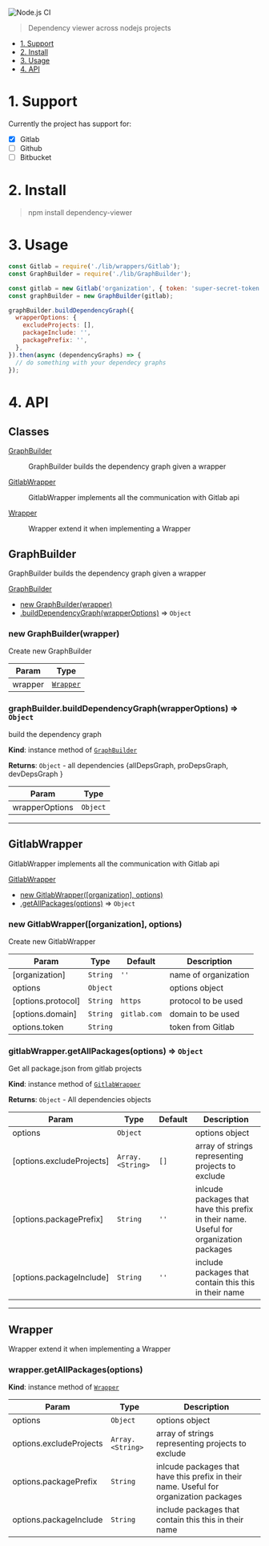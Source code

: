 ![Node.js CI](https://github.com/stelescuraul/dependecy-viewer/workflows/Node.js%20CI/badge.svg?branch=master)
> Dependency viewer across nodejs projects

- [1. Support](#1-support)
- [2. Install](#2-install)
- [3. Usage](#3-usage)
- [4. API](#4-api)

# 1. Support
Currently the project has support for:
- [x] Gitlab
- [ ] Github
- [ ] Bitbucket

# 2. Install
> npm install dependency-viewer

# 3. Usage
```javascript
const Gitlab = require('./lib/wrappers/Gitlab');
const GraphBuilder = require('./lib/GraphBuilder');

const gitlab = new Gitlab('organization', { token: 'super-secret-token' });
const graphBuilder = new GraphBuilder(gitlab);

graphBuilder.buildDependencyGraph({
  wrapperOptions: {
    excludeProjects: [],
    packageInclude: '',
    packagePrefix: '',
  },
}).then(async (dependencyGraphs) => {
  // do something with your dependecy graphs
});
```

# 4. API
## Classes

<dl>
<dt><a href="#GraphBuilder">GraphBuilder</a></dt>
<dd><p>GraphBuilder
builds the dependency graph given a wrapper</p>
</dd>
<dt><a href="#GitlabWrapper">GitlabWrapper</a></dt>
<dd><p>GitlabWrapper
implements all the communication with Gitlab api</p>
</dd>
<dt><a href="#Wrapper">Wrapper</a></dt>
<dd><p>Wrapper
extend it when implementing a Wrapper</p>
</dd>
</dl>

<a name="GraphBuilder"></a>

## GraphBuilder
GraphBuilder
builds the dependency graph given a wrapper

[GraphBuilder](#GraphBuilder)
   * [new GraphBuilder(wrapper)](#new_GraphBuilder_new)
   * [.buildDependencyGraph(wrapperOptions)](#GraphBuilder+buildDependencyGraph) ⇒ <code>Object</code>

<a name="new_GraphBuilder_new"></a>

### new GraphBuilder(wrapper)
Create new GraphBuilder


| Param | Type |
| --- | --- |
| wrapper | [<code>Wrapper</code>](#Wrapper) |

<a name="GraphBuilder+buildDependencyGraph"></a>

### graphBuilder.buildDependencyGraph(wrapperOptions) ⇒ <code>Object</code>
build the dependency graph

**Kind**: instance method of [<code>GraphBuilder</code>](#GraphBuilder)

**Returns**: <code>Object</code> - all dependencies {allDepsGraph, proDepsGraph, devDepsGraph }

| Param | Type |
| --- | --- |
| wrapperOptions | <code>Object</code> |

----

<a name="GitlabWrapper"></a>

## GitlabWrapper
GitlabWrapper
implements all the communication with Gitlab api

[GitlabWrapper](#GitlabWrapper)
   * [new GitlabWrapper([organization], options)](#new_GitlabWrapper_new)
   * [.getAllPackages(options)](#GitlabWrapper+getAllPackages) ⇒ <code>Object</code>

<a name="new_GitlabWrapper_new"></a>

### new GitlabWrapper([organization], options)
Create new GitlabWrapper


| Param | Type | Default | Description |
| --- | --- | --- | --- |
| [organization] | <code>String</code> | <code>&#x27;&#x27;</code> | name of organization |
| options | <code>Object</code> |  | options object |
| [options.protocol] | <code>String</code> | <code>https</code> | protocol to be used |
| [options.domain] | <code>String</code> | <code>gitlab.com</code> | domain to be used |
| options.token | <code>String</code> |  | token from Gitlab |

<a name="GitlabWrapper+getAllPackages"></a>

### gitlabWrapper.getAllPackages(options) ⇒ <code>Object</code>
Get all package.json from gitlab projects

**Kind**: instance method of [<code>GitlabWrapper</code>](#GitlabWrapper)

**Returns**: <code>Object</code> - All dependencies objects

| Param | Type | Default | Description |
| --- | --- | --- | --- |
| options | <code>Object</code> |  | options object |
| [options.excludeProjects] | <code>Array.&lt;String&gt;</code> | <code>[]</code> | array of strings representing projects to exclude |
| [options.packagePrefix] | <code>String</code> | <code>&#x27;&#x27;</code> | inlcude packages that have this prefix in their name. Useful for organization packages |
| [options.packageInclude] | <code>String</code> | <code>&#x27;&#x27;</code> | include packages that contain this this in their name |

---

<a name="Wrapper"></a>

## Wrapper
Wrapper
extend it when implementing a Wrapper

<a name="Wrapper+getAllPackages"></a>

### wrapper.getAllPackages(options)
**Kind**: instance method of [<code>Wrapper</code>](#Wrapper)

| Param | Type | Description |
| --- | --- | --- |
| options | <code>Object</code> | options object |
| options.excludeProjects | <code>Array.&lt;String&gt;</code> | array of strings representing projects to exclude |
| options.packagePrefix | <code>String</code> | inlcude packages that have this prefix in their name. Useful for organization packages |
| options.packageInclude | <code>String</code> | include packages that contain this this in their name |

